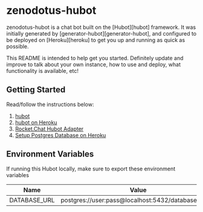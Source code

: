 # zenodotus-hubot

zenodotus-hubot is a chat bot built on the [Hubot][hubot] framework. It was
initially generated by [generator-hubot][generator-hubot], and configured to be
deployed on [Heroku][heroku] to get you up and running as quick as possible.

This README is intended to help get you started. Definitely update and improve
to talk about your own instance, how to use and deploy, what functionality is
available, etc!

## Getting Started
Read/follow the instructions below:
1. [hubot](http://hubot.github.com)
2. [hubot on Heroku](https://hubot.github.com/docs/deploying/heroku/)
3. [Rocket.Chat Hubot Adapter](https://github.com/RocketChat/hubot-rocketchat)
4. [Setup Postgres Database on Heroku](https://www.heroku.com/postgres)

## Environment Variables
If running this Hubot locally, make sure to export these environment variables

| Name          | Value                                             |
| ------------- | ------------------------------------------------- |
| DATABASE_URL  | postgres://user:pass@localhost:5432/database_name |
